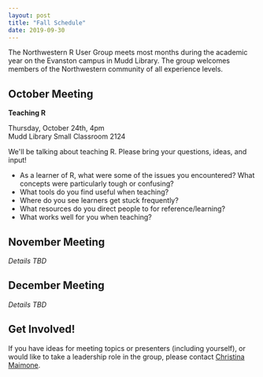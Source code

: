 ```yaml
---
layout: post
title: "Fall Schedule"
date: 2019-09-30
---
```


The Northwestern R User Group meets most months during the academic year on the Evanston campus in Mudd Library.  The group welcomes members of the Northwestern community of all experience levels. 

## October Meeting

**Teaching R**

Thursday, October 24th, 4pm \
Mudd Library Small Classroom 2124

We'll be talking about teaching R.  Please bring your questions, ideas, and input!  

- As a learner of R, what were some of the issues you encountered?  What concepts were particularly tough or confusing?
- What tools do you find useful when teaching?
- Where do you see learners get stuck frequently?
- What resources do you direct people to for reference/learning?
- What works well for you when teaching?


## November Meeting

*Details TBD*

## December Meeting

*Details TBD*

## Get Involved!

If you have ideas for meeting topics or presenters (including yourself), or would like to take a leadership role in the group, please contact [Christina Maimone](mailto:christina.maimone@northwestern.edu).
